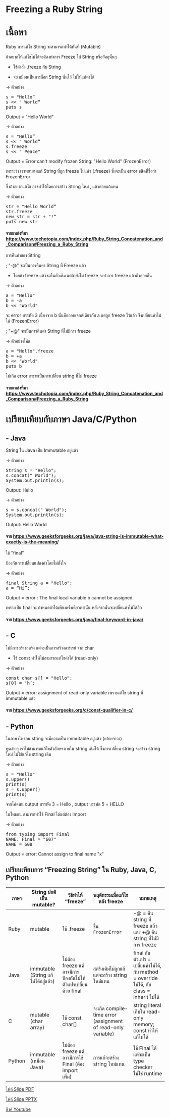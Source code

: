 # Freezing a Ruby String

# เนื้อหา
Ruby การแก้ไข String จะสามารถทำได้ทันที (Mutable)

ถ้าอยากให้แก้ไขไม่ได้จะต้องทำการ Freeze ใส่ String หรือวัตถุนั้นๆ


-  ใช้คำสั่ง .freeze กับ String

- จะเหมือนเป็นการล็อก String นั้นไว้ ไม่ให้แก้ค่าได้


-> ตัวอย่าง
<pre>s = "Hello“
s << " World“
puts s </pre>

Output = "Hello World"

-> ตัวอย่าง
<pre>s = "Hello“
s << " World“
s.freeze
s << " Peace" </pre>

Output = Error can't modify frozen String: "Hello World" (FrozenError)

เพราะว่า เราพยายามแก้ String ที่ถูก freeze ไปแล้ว (.freeze) ซึ่งจะเป็น error ชนิดที่ชื่อว่า FrozenError


ซึ่งถ้าอยากแก้ไข อาจทำได้โดยการสร้าง String ใหม่  , แล้วค่อยแก้แทน


-> ตัวอย่าง
<pre>str = "Hello World“
str.freeze
new_str = str + "!“
puts new_str </pre>

#### จากแหล่งที่มา https://www.techotopia.com/index.php/Ruby_String_Concatenation_and_Comparison#Freezing_a_Ruby_String



การคืนค่าของ String

; "-@" จะเป็นการคืนค่า String ที่ Freeze แล้ว

- โดยถ้า freeze แล้วจะคืนตัวเดิม แต่ถ้ายังไม่ freeze จะทำการ freeze แล้วถึงค่อยคืน


-> ตัวอย่าง
<pre>a = "Hello"
b = -a
b << "World" </pre>

จะ error บรรทัด 3 เนื่องจาก b นั้นคือออบเจกต์เดียวกับ a แต่ถูก freeze ไว้แล้ว จึงเปลี่ยนค่าไม่ได้ (FrozenError)



; "+@" จะเป็นการคืนค่า String ที่ไม่มีการ freeze




-> ตัวอย่างโค้ด
<pre>a = "Hello".freeze
b = +a
b << "World"
puts b </pre>

ไม่เกิด error เพราะเป็นการเปลี่ยน string ที่ไม่ freeze

#### จากแหล่งที่มา https://www.techotopia.com/index.php/Ruby_String_Concatenation_and_Comparison#Freezing_a_Ruby_String




# เปรียบเทียบกับภาษา Java/C/Python

## - Java

String ใน Java เป็น Immutable อยู่แล้ว


-> ตัวอย่าง
<pre>String s = "Hello";
s.concat(" World");
System.out.println(s); 
</pre>

Output: Hello

-> ตัวอย่าง
<pre>s = s.concat(" World");
System.out.println(s); 
</pre>

Output: Hello World



#### จาก https://www.geeksforgeeks.org/java/java-string-is-immutable-what-exactly-is-the-meaning/



ใช้ "final" 

ป้องกันการเปลี่ยนแปลงค่าโดยไม่ตั้งใจ 

-> ตัวอย่าง
<pre>final String a = "Hello";
a = “Hi”; 
</pre>

Output = error : The final local variable b cannot be assigned.

เพราะเป็น final จะ กำหนดค่าได้เพียงครั้งเดียวเท่านั้น
หลังจากนั้นจะเปลี่ยนค่าไม่ได้อีก


#### จาก https://www.geeksforgeeks.org/java/final-keyword-in-java/



## - C

ไม่มีการสร้างสตริง แต่จะเป็นการสร้างอาร์เรย์ จาก char
- ใช้ const ทำให้ไม่สามารถแก้ไขค่าได้ (read-only)

-> ตัวอย่าง
<pre>const char s[] = "Hello";
s[0] = ‘h’;
</pre>

Output = error: assignment of read-only variable เพราะแก้ไข string ที่ immutable แล้ว

#### จาก https://www.geeksforgeeks.org/c/const-qualifier-in-c/



## - Python

ในภาษาไพธอน string จะมีความเป็น immutable อยู่แล้ว 
(คล้ายจาวา)

พูดง่ายๆ เราไม่สามารถแก้ไขตัวอักษรภายใน string เดิมได้ ซึ่งการเปลี่ยน string จะสร้าง string ใหม่ ไม่ใช่แก้ไข string เดิม

-> ตัวอย่าง
<pre>s = "Hello"
s.upper()
print(s)
s = s.upper()
print(s) </pre>

จากโค้ดบน output บรรทัด 3 = Hello , output บรรทัด 5 = HELLO



ในไพธอน สามารถทำใช้ Final ได้แต่ต้อง Import

-> ตัวอย่าง
<pre>from typing import Final
NAME: Final = "607"
NAME = 608 </pre>

Output = error: Cannot assign to final name "x" 



## เปรียบเทียบการ “Freezing String” ใน Ruby, Java, C, Python  

| ภาษา     | String ปกติเป็น mutable? | วิธีทำให้ “freeze”                 | พฤติกรรมเมื่อแก้ไขหลัง freeze                   | หมายเหตุ |
|----------|----------------------|------------------------------------|--------------------------------------------------|-----------|
| Ruby | mutable  | ใช้ .freeze                     | ขึ้น `FrozenError`                         | -@ = คืน string ที่ freeze แล้ว และ +@ คืน string ที่ไม่มีการ freeze |
| Java | immutable (String แก้ไม่ได้อยู่แล้ว) | ไม่ต้อง freeze แต่อาจมีการป้องกันไม่ให้ตัวแปรเปลี่ยนด้วย final | สตริงเดิมไม่ถูกแก้ แต่จะสร้าง string ใหม่แทน | final กับตัวแปร = เปลี่ยนค่าไม่ได้, กับ method = override ไม่ได้, กับ class = inherit ไม่ได้ |
| C    | mutable (char array) | ใช้ const char[] | จะเกิด compile-time error (assignment of read-only variable) | string literal เก็บใน read-only memory; const ทำให้แก้ไม่ได้ |
| Python | immutable (เหมือน Java) | ไม่ต้อง freeze แต่อาจมีการใช้ Final (ต้อง import เพิ่ม) | การแก้จะสร้าง string ใหม่แทน | ใช้ Final ได้ แต่จะเป็น type checker ไม่ใช่ runtime |

[ไฟล์ Slide PDF](https://drive.google.com/file/d/1LQWBZHEEOt0C_fXZwEyf8NdGr7pP6Qq3)

[ไฟล์ Slide PPTX](https://docs.google.com/presentation/d/1CaTPo1svv6tO9WSD0ZKCgshqN4vBUzTX)

[ลิงค์ Youtube](https://www.youtube.com/watch?v=ICTjlLDF75Y)
